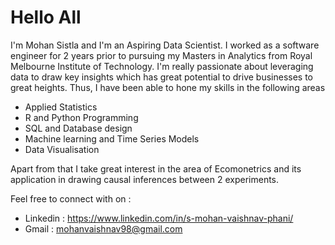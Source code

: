 # Hello All

I'm Mohan Sistla and I'm an Aspiring Data Scientist. I worked as a software engineer for 2 years prior to pursuing my Masters in Analytics from Royal Melbourne Institute of Technology. I'm really passionate about leveraging data to draw key insights which has great potential to drive businesses to great heights. Thus, I have been able to hone my skills in the following areas 

* Applied Statistics
* R and Python Programming
* SQL and Database design 
* Machine learning and Time Series Models
* Data Visualisation

Apart from that I take great interest in the area of Ecomonetrics and its application in drawing causal inferences between 2 experiments. 

Feel free to connect with on :
* Linkedin : https://www.linkedin.com/in/s-mohan-vaishnav-phani/
* Gmail : mohanvaishnav98@gmail.com




